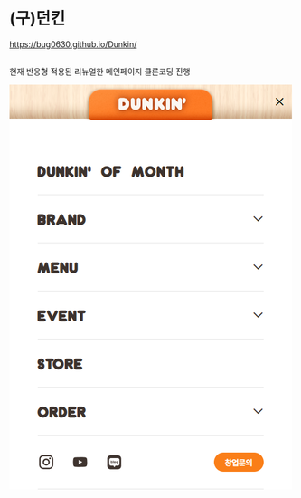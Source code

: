 # (구)던킨
https://bug0630.github.io/Dunkin/
##
현재 반응형 적용된 리뉴얼한 메인페이지 클론코딩 진행

<img src="screencapture-127-0-0-1-5500-index-html-2024-07-17-17_50_59.png" alt="반응형 헤더">
